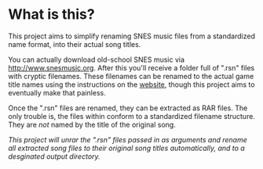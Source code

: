 # What is this?

This project aims to simplify renaming SNES music files from a standardized name format, into their actual song titles.

You can actually download old-school SNES music via http://www.snesmusic.org. After this you'll receive a folder full of ".rsn" files with cryptic filenames. These filenames can be renamed to the actual game title names using the instructions on the [website](http://www.snesmusic.org/v2/players.php#renset), though this project aims to eventually make that painless.

Once the ".rsn" files are renamed, they can be extracted as RAR files. The only trouble is, the files within conform to a standardized filename structure. They are *not* named by the title of the original song.

*This project will unrar the ".rsn" files passed in as arguments and rename all extracted song files to their original song titles automatically, and to a desginated output directory.*

